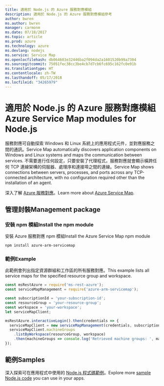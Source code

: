 ```yaml
---
title: 適用於 Node.js 的 Azure 服務對應模組
description: 適用於 Node.js 的 Azure 服務對應模組參考
author: bwren
ms.author: bwren
manager: carmonm
ms.date: 07/18/2017
ms.topic: article
ms.prod: azure
ms.technology: azure
ms.devlang: nodejs
ms.service: Service Map
ms.openlocfilehash: db064603e32446ba2f094da2a1601520b99a7304
ms.sourcegitcommit: 75051fec38cc3be4cb7d7cb6fc695c162fc0e91b
ms.translationtype: HT
ms.contentlocale: zh-TW
ms.lasthandoff: 05/17/2018
ms.locfileid: "34265979"
---
```

# <a name="azure-service-map-modules-for-nodejs"></a><span data-ttu-id="cc056-103">適用於 Node.js 的 Azure 服務對應模組</span><span class="sxs-lookup"><span data-stu-id="cc056-103">Azure Service Map modules for Node.js</span></span>

<span data-ttu-id="cc056-104">服務對應可自動探索 Windows 和 Linux 系統上的應用程式元件，並對應服務之間的通訊。</span><span class="sxs-lookup"><span data-stu-id="cc056-104">Service Map automatically discovers application components on Windows and Linux systems and maps the communication between services.</span></span> <span data-ttu-id="cc056-105">不需要進行任何設定，只要安裝了代理程式，服務對應就會顯示橫跨任何 TCP 連線架構的伺服器、處理序和連接埠之間的連線。</span><span class="sxs-lookup"><span data-stu-id="cc056-105">Service Map shows connections between servers, processes, and ports across any TCP-connected architecture, with no configuration required other than the installation of an agent.</span></span>

<span data-ttu-id="cc056-106">深入了解 [Azure 服務對應](https://docs.microsoft.com/azure/operations-management-suite/operations-management-suite-service-map)。</span><span class="sxs-lookup"><span data-stu-id="cc056-106">Learn more about [Azure Service Map](https://docs.microsoft.com/azure/operations-management-suite/operations-management-suite-service-map).</span></span>

## <a name="management-package"></a><span data-ttu-id="cc056-107">管理封裝</span><span class="sxs-lookup"><span data-stu-id="cc056-107">Management package</span></span>

### <a name="install-the-npm-module"></a><span data-ttu-id="cc056-108">安裝 npm 模組</span><span class="sxs-lookup"><span data-stu-id="cc056-108">Install the npm module</span></span>

<span data-ttu-id="cc056-109">安裝 Azure 服務對應 npm 模組</span><span class="sxs-lookup"><span data-stu-id="cc056-109">Install the Azure Service Map npm module</span></span>

```bash
npm install azure-arm-servicemap
```

### <a name="example"></a><span data-ttu-id="cc056-110">範例</span><span class="sxs-lookup"><span data-stu-id="cc056-110">Example</span></span>

<span data-ttu-id="cc056-111">此範例會列出指定資源群組和工作區的所有服務對應。</span><span class="sxs-lookup"><span data-stu-id="cc056-111">This example lists all service maps for the specified resource group and workspace.</span></span>

```javascript
const msRestAzure = require('ms-rest-azure');
const serviceMapManagement = require('azure-arm-servicemap');

const subscriptionId = 'your-subscription-id';
const resourceGroup = 'your-resource-group';
const workspace = 'your-workspace';
let serviceMapClient;

msRestAzure.interactiveLogin().then(credentials => {
  serviceMapClient = new serviceMapManagement(credentials, subscriptionId);
  serviceMapClient.machineGroups
    .listByWorkspace(resourceGroup, workspace)
    .then(machineGroups => console.log('Retrieved machine groups: ', machineGroups));
});
```

## <a name="samples"></a><span data-ttu-id="cc056-112">範例</span><span class="sxs-lookup"><span data-stu-id="cc056-112">Samples</span></span>

<span data-ttu-id="cc056-113">深入探索可在應用程式中使用的 [Node.js 程式碼範例](https://azure.microsoft.com/resources/samples/?platform=nodejs)。</span><span class="sxs-lookup"><span data-stu-id="cc056-113">Explore more [sample Node.js code](https://azure.microsoft.com/resources/samples/?platform=nodejs) you can use in your apps.</span></span>
